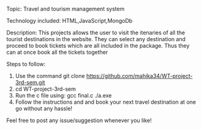 Topic: Travel and tourism management system

Technology included: HTML,JavaScript,MongoDb

Description: This projects allows the user to visit the itenaries of all the tourist destinations in the website. They can select any destination and proceed to book tickets which are all included in the package. Thus they can at once book all the tickets together

Steps to follow:

1. Use the command git clone https://github.com/mahika34/WT-project-3rd-sem.git
2. cd WT-project-3rd-sem
3. Run the c file using:
gcc final.c
./a.exe
4. Follow the instructions and and book your next travel destination at one go without any hassle!
   
Feel free to post any issue/suggestion whenever you like!
